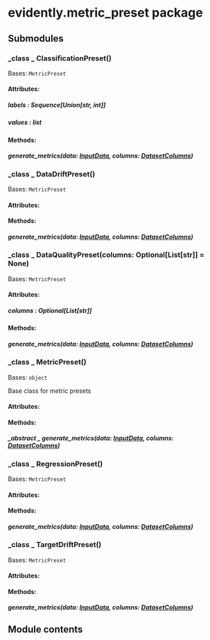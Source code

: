 # evidently.metric_preset package

## Submodules


### _class _ ClassificationPreset()
Bases: `MetricPreset`


#### Attributes: 

##### labels _: Sequence[Union[str, int]]_ 

##### values _: list_ 

#### Methods: 

##### generate_metrics(data: [InputData](evidently.metrics.md#evidently.metrics.base_metric.InputData), columns: [DatasetColumns](evidently.utils.md#evidently.utils.data_operations.DatasetColumns))

### _class _ DataDriftPreset()
Bases: `MetricPreset`


#### Attributes: 

#### Methods: 

##### generate_metrics(data: [InputData](evidently.metrics.md#evidently.metrics.base_metric.InputData), columns: [DatasetColumns](evidently.utils.md#evidently.utils.data_operations.DatasetColumns))

### _class _ DataQualityPreset(columns: Optional[List[str]] = None)
Bases: `MetricPreset`


#### Attributes: 

##### columns _: Optional[List[str]]_ 

#### Methods: 

##### generate_metrics(data: [InputData](evidently.metrics.md#evidently.metrics.base_metric.InputData), columns: [DatasetColumns](evidently.utils.md#evidently.utils.data_operations.DatasetColumns))

### _class _ MetricPreset()
Bases: `object`

Base class for metric presets


#### Attributes: 

#### Methods: 

##### _abstract _ generate_metrics(data: [InputData](evidently.metrics.md#evidently.metrics.base_metric.InputData), columns: [DatasetColumns](evidently.utils.md#evidently.utils.data_operations.DatasetColumns))

### _class _ RegressionPreset()
Bases: `MetricPreset`


#### Attributes: 

#### Methods: 

##### generate_metrics(data: [InputData](evidently.metrics.md#evidently.metrics.base_metric.InputData), columns: [DatasetColumns](evidently.utils.md#evidently.utils.data_operations.DatasetColumns))

### _class _ TargetDriftPreset()
Bases: `MetricPreset`


#### Attributes: 

#### Methods: 

##### generate_metrics(data: [InputData](evidently.metrics.md#evidently.metrics.base_metric.InputData), columns: [DatasetColumns](evidently.utils.md#evidently.utils.data_operations.DatasetColumns))
## Module contents
